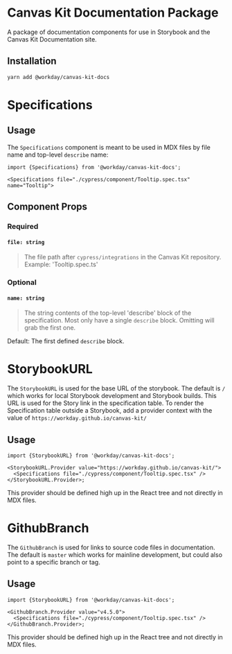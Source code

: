 # Canvas Kit Documentation Package

A package of documentation components for use in Storybook and the Canvas Kit Documentation site.

## Installation

```sh
yarn add @workday/canvas-kit-docs
```

# Specifications

## Usage

The `Specifications` component is meant to be used in MDX files by file name and top-level
`describe` name:

```mdx
import {Specifications} from '@workday/canvas-kit-docs';

<Specifications file="./cypress/component/Tooltip.spec.tsx" name="Tooltip">
```

## Component Props

### Required

#### `file: string`

> The file path after `cypress/integrations` in the Canvas Kit repository. Example:
> 'Tooltip.spec.ts'

### Optional

#### `name: string`

> The string contents of the top-level 'describe' block of the specification. Most only have a
> single `describe` block. Omitting will grab the first one.

Default: The first defined `describe` block.

# StorybookURL

The `StorybookURL` is used for the base URL of the storybook. The default is `/` which works for
local Storybook development and Storybook builds. This URL is used for the Story link in the
specification table. To render the Specification table outside a Storybook, add a provider context
with the value of `https://workday.github.io/canvas-kit/`

## Usage

```tsx
import {StorybookURL} from '@workday/canvas-kit-docs';

<StorybookURL.Provider value="https://workday.github.io/canvas-kit/">
  <Specifications file="./cypress/component/Tooltip.spec.tsx" />
</StorybookURL.Provider>;
```

This provider should be defined high up in the React tree and not directly in MDX files.

# GithubBranch

The `GithubBranch` is used for links to source code files in documentation. The default is `master`
which works for mainline development, but could also point to a specific branch or tag.

## Usage

```tsx
import {StorybookURL} from '@workday/canvas-kit-docs';

<GithubBranch.Provider value="v4.5.0">
  <Specifications file="./cypress/component/Tooltip.spec.tsx" />
</GithubBranch.Provider>;
```

This provider should be defined high up in the React tree and not directly in MDX files.
